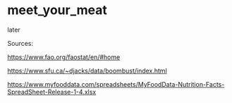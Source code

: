 # meet_your_meat
later

Sources:

https://www.fao.org/faostat/en/#home

https://www.sfu.ca/~djacks/data/boombust/index.html

https://www.myfooddata.com/spreadsheets/MyFoodData-Nutrition-Facts-SpreadSheet-Release-1-4.xlsx
